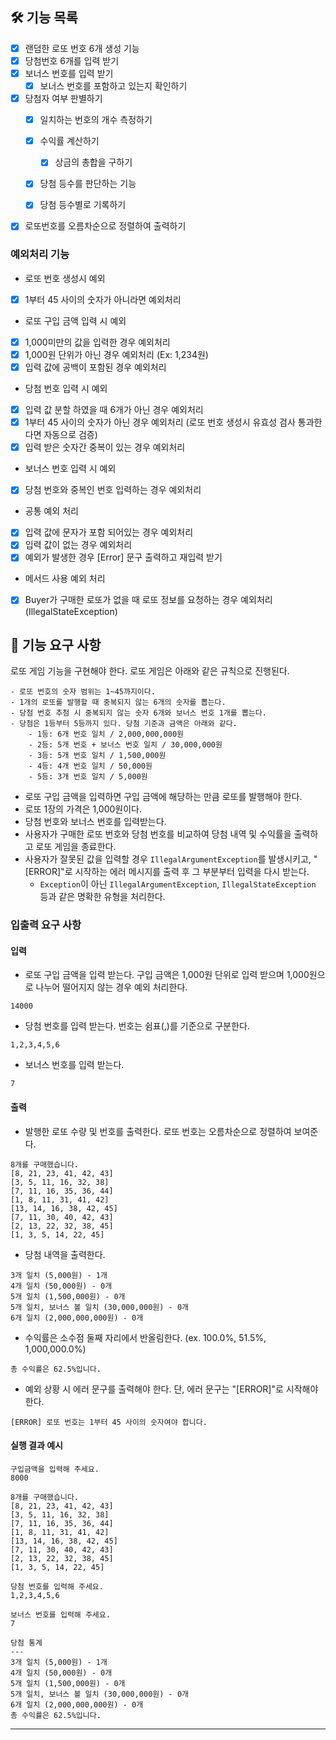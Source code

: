 ## 🛠️ 기능 목록

- [X] 랜덤한 로또 번호 6개 생성 기능
- [x] 당첨번호 6개를 입력 받기
- [x] 보너스 번호를 입력 받기
    - [x] 보너스 번호를 포함하고 있는지 확인하기
- [x] 당첨자 여부 판별하기
    - [x] 일치하는 번호의 개수 측정하기
    - [X] 수익률 계산하기
        - [x] 상금의 총합을 구하기
    - [X] 당첨 등수를 판단하는 기능
    - [x] 당첨 등수별로 기록하기


- [x] 로또번호를 오름차순으로 정렬하여 출력하기

### 예외처리 기능

* 로또 번호 생성시 예외

- [x]  1부터 45 사이의 숫자가 아니라면 예외처리

* 로또 구입 금액 입력 시 예외

- [X] 1,000미만의 값을 입력한 경우 예외처리
- [X] 1,000원 단위가 아닌 경우 예외처리 (Ex: 1,234원)
- [x] 입력 값에 공백이 포함된 경우 예외처리

* 당첨 번호 입력 시 예외

- [X] 입력 값 분할 하였을 때 6개가 아닌 경우 예외처리
- [x] 1부터 45 사이의 숫자가 아닌 경우 예외처리 (로또 번호 생성시 유효성 검사 통과한다면 자동으로 검증)
- [x] 입력 받은 숫자간 중복이 있는 경우 예외처리

* 보너스 번호 입력 시 예외

- [x] 당첨 번호와 중복인 번호 입력하는 경우 예외처리

* 공통 예외 처리

- [x] 입력 값에 문자가 포함 되어있는 경우 예외처리
- [x] 입력 값이 없는 경우 예외처리
- [x] 예외가 발생한 경우 [Error] 문구 출력하고 재입력 받기

* 메서드 사용 예외 처리

- [x] Buyer가 구매한 로또가 없을 때 로또 정보를 요청하는 경우 예외처리 (IllegalStateException)

## 🚀 기능 요구 사항

로또 게임 기능을 구현해야 한다. 로또 게임은 아래와 같은 규칙으로 진행된다.

```
- 로또 번호의 숫자 범위는 1~45까지이다.
- 1개의 로또를 발행할 때 중복되지 않는 6개의 숫자를 뽑는다.
- 당첨 번호 추첨 시 중복되지 않는 숫자 6개와 보너스 번호 1개를 뽑는다.
- 당첨은 1등부터 5등까지 있다. 당첨 기준과 금액은 아래와 같다.
    - 1등: 6개 번호 일치 / 2,000,000,000원
    - 2등: 5개 번호 + 보너스 번호 일치 / 30,000,000원
    - 3등: 5개 번호 일치 / 1,500,000원
    - 4등: 4개 번호 일치 / 50,000원
    - 5등: 3개 번호 일치 / 5,000원
```

- 로또 구입 금액을 입력하면 구입 금액에 해당하는 만큼 로또를 발행해야 한다.
- 로또 1장의 가격은 1,000원이다.
- 당첨 번호와 보너스 번호를 입력받는다.
- 사용자가 구매한 로또 번호와 당첨 번호를 비교하여 당첨 내역 및 수익률을 출력하고 로또 게임을 종료한다.
- 사용자가 잘못된 값을 입력할 경우 `IllegalArgumentException`를 발생시키고, "[ERROR]"로 시작하는 에러 메시지를 출력 후 그 부분부터 입력을 다시 받는다.
    - `Exception`이 아닌 `IllegalArgumentException`, `IllegalStateException` 등과 같은 명확한 유형을 처리한다.

### 입출력 요구 사항

#### 입력

- 로또 구입 금액을 입력 받는다. 구입 금액은 1,000원 단위로 입력 받으며 1,000원으로 나누어 떨어지지 않는 경우 예외 처리한다.

```
14000
```

- 당첨 번호를 입력 받는다. 번호는 쉼표(,)를 기준으로 구분한다.

```
1,2,3,4,5,6
```

- 보너스 번호를 입력 받는다.

```
7
```

#### 출력

- 발행한 로또 수량 및 번호를 출력한다. 로또 번호는 오름차순으로 정렬하여 보여준다.

```
8개를 구매했습니다.
[8, 21, 23, 41, 42, 43] 
[3, 5, 11, 16, 32, 38] 
[7, 11, 16, 35, 36, 44] 
[1, 8, 11, 31, 41, 42] 
[13, 14, 16, 38, 42, 45] 
[7, 11, 30, 40, 42, 43] 
[2, 13, 22, 32, 38, 45] 
[1, 3, 5, 14, 22, 45]
```

- 당첨 내역을 출력한다.

```
3개 일치 (5,000원) - 1개
4개 일치 (50,000원) - 0개
5개 일치 (1,500,000원) - 0개
5개 일치, 보너스 볼 일치 (30,000,000원) - 0개
6개 일치 (2,000,000,000원) - 0개
```

- 수익률은 소수점 둘째 자리에서 반올림한다. (ex. 100.0%, 51.5%, 1,000,000.0%)

```
총 수익률은 62.5%입니다.
```

- 예외 상황 시 에러 문구를 출력해야 한다. 단, 에러 문구는 "[ERROR]"로 시작해야 한다.

```
[ERROR] 로또 번호는 1부터 45 사이의 숫자여야 합니다.
```

#### 실행 결과 예시

```
구입금액을 입력해 주세요.
8000

8개를 구매했습니다.
[8, 21, 23, 41, 42, 43] 
[3, 5, 11, 16, 32, 38] 
[7, 11, 16, 35, 36, 44] 
[1, 8, 11, 31, 41, 42] 
[13, 14, 16, 38, 42, 45] 
[7, 11, 30, 40, 42, 43] 
[2, 13, 22, 32, 38, 45] 
[1, 3, 5, 14, 22, 45]

당첨 번호를 입력해 주세요.
1,2,3,4,5,6

보너스 번호를 입력해 주세요.
7

당첨 통계
---
3개 일치 (5,000원) - 1개
4개 일치 (50,000원) - 0개
5개 일치 (1,500,000원) - 0개
5개 일치, 보너스 볼 일치 (30,000,000원) - 0개
6개 일치 (2,000,000,000원) - 0개
총 수익률은 62.5%입니다.
```

---